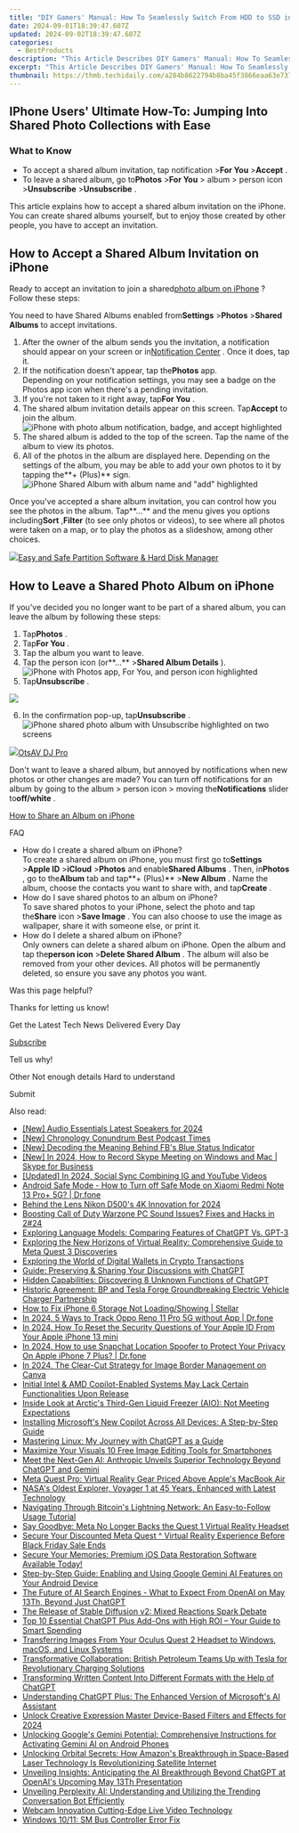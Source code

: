```yaml
---
title: "DIY Gamers' Manual: How To Seamlessly Switch From HDD to SSD in PlayStation Evolved"
date: 2024-09-01T18:39:47.607Z
updated: 2024-09-02T18:39:47.607Z
categories:
  - BestProducts
description: "This Article Describes DIY Gamers' Manual: How To Seamlessly Switch From HDD to SSD in PlayStation Evolved"
excerpt: "This Article Describes DIY Gamers' Manual: How To Seamlessly Switch From HDD to SSD in PlayStation Evolved"
thumbnail: https://thmb.techidaily.com/a284b8622794b8ba45f3866eaa63e737e0684e210dde0d1e1927202914413ca4.jpg
---
```


## IPhone Users' Ultimate How-To: Jumping Into Shared Photo Collections with Ease
### What to Know

* To accept a shared album invitation, tap notification >**For You** \>**Accept** .
* To leave a shared album, go to**Photos** \>**For You** \> album > person icon >**Unsubscribe** \>**Unsubscribe** .

 This article explains how to accept a shared album invitation on the iPhone. You can create shared albums yourself, but to enjoy those created by other people, you have to accept an invitation.

## How to Accept a Shared Album Invitation on iPhone

 Ready to accept an invitation to join a shared[photo album on iPhone](https://www.lifewire.com/iphone-photo-albums-4103845) ? Follow these steps:

 You need to have Shared Albums enabled from**Settings** \>**Photos** \>**Shared** **Albums** to accept invitations.

1. After the owner of the album sends you the invitation, a notification should appear on your screen or in[Notification Center](https://www.lifewire.com/notification-center-iphone-1999192) . Once it does, tap it.
2. If the notification doesn't appear, tap the**Photos** app.  
 Depending on your notification settings, you may see a badge on the Photos app icon when there's a pending invitation.
3. If you're not taken to it right away, tap**For You** .
4. The shared album invitation details appear on this screen. Tap**Accept** to join the album.  
![iPhone with photo album notification, badge, and accept highlighted](https://www.lifewire.com/thmb/5FOEsgyOhpxg5kgqG3RIx3-3-uM=/1500x0/filters:no_upscale():max_bytes(150000):strip_icc():format(webp)/Accept-b061220ac8b84f79b2192c518b8eb653.jpg)
5. The shared album is added to the top of the screen. Tap the name of the album to view its photos.
6. All of the photos in the album are displayed here. Depending on the settings of the album, you may be able to add your own photos to it by tapping the**\+ (Plus)** sign.  
![iPhone Shared Album with album name and "add" highlighted](https://www.lifewire.com/thmb/JdOT4mhtqybWV8lem-ocSCTWK8o=/1500x0/filters:no_upscale():max_bytes(150000):strip_icc():format(webp)/Sharedalbums-e918328c14cb40f381fe193804936cf1.jpg)

 Once you've accepted a share album invitation, you can control how you see the photos in the album. Tap**...** and the menu gives you options including**Sort** ,**Filter** (to see only photos or videos), to see where all photos were taken on a map, or to play the photos as a slideshow, among other choices.

<!-- affiliate ads begin -->
<a href="https://secure.2checkout.com/order/checkout.php?PRODS=22741618&QTY=1&AFFILIATE=108875&CART=1"><img src="https://www.diskpart.com/resource/images/index/dp-index-img-banner-people@2x.png" border="0">Easy and Safe Partition Software & Hard Disk Manager</a>
<!-- affiliate ads end -->
## How to Leave a Shared Photo Album on iPhone

 If you've decided you no longer want to be part of a shared album, you can leave the album by following these steps:

1. Tap**Photos** .
2. Tap**For You** .
3. Tap the album you want to leave.
4. Tap the person icon (or**...** \>**Shared Album Details** ).  
![iPhone with Photos app, For You, and person icon highlighted](https://www.lifewire.com/thmb/cT_4U_RW7AO6FB8dxe9PvcX_pfo=/1500x0/filters:no_upscale():max_bytes(150000):strip_icc():format(webp)/Foryou-32ab9b28b3c24c4fa7cf4fb5d8f8f897.jpg)
5. Tap**Unsubscribe** .
<!-- affiliate ads begin -->
<a href="https://shop.mondly.com/affiliate.php?ACCOUNT=ATISTUDI&AFFILIATE=108875&PATH=https%3A%2F%2Fwww.mondly.com%3FAFFILIATE%3D108875%26RESOURCE%3D%2BEducational%2B300x600%2B"><img src="https://secure.avangate.com/images/merchant/69c418c33ec2e1a4267fa9bb77fa1428/educational-300x600.gif" border="0"></a>
<!-- affiliate ads end -->
6. In the confirmation pop-up, tap**Unsubscribe** .  
![iPhone shared photo album with Unsubscribe highlighted on two screens](https://www.lifewire.com/thmb/GjQTXPTilhfLwbtE3_8BtmCqsLw=/1500x0/filters:no_upscale():max_bytes(150000):strip_icc():format(webp)/Unsubscribe-d3016b5886984a38bbf0675d85e4d0ba.jpg)

<!-- affiliate ads begin -->
<a href="https://otszone.ots7.com/order/checkout.php?PRODS=4713321&QTY=1&AFFILIATE=108875&CART=1"><img src="https://green.ots7.com/screenshots/OtsAV/OtsAVDJ1.90-300x188.jpg" border="0">OtsAV DJ Pro</a>
<!-- affiliate ads end -->
 Don't want to leave a shared album, but annoyed by notifications when new photos or other changes are made? You can turn off notifications for an album by going to the album > person icon > moving the**Notifications** slider to**off/white** .

[How to Share an Album on iPhone](https://www.lifewire.com/share-album-on-iphone-6832807)

 FAQ

* How do I create a shared album on iPhone?  
 To create a shared album on iPhone, you must first go to**Settings** \>**Apple ID** \>**iCloud** \>**Photos** and enable**Shared Albums** . Then, in**Photos** , go to the**Album** tab and tap**\+ (Plus)** \>**New Album** . Name the album, choose the contacts you want to share with, and tap**Create** .
* How do I save shared photos to an album on iPhone?  
 To save shared photos to your iPhone, select the photo and tap the**Share** icon >**Save Image** . You can also choose to use the image as wallpaper, share it with someone else, or print it.
* How do I delete a shared album on iPhone?  
 Only owners can delete a shared album on iPhone. Open the album and tap the**person icon** \>**Delete Shared Album** . The album will also be removed from your other devices. All photos will be permanently deleted, so ensure you save any photos you want.

Was this page helpful?

Thanks for letting us know!

 Get the Latest Tech News Delivered Every Day

[Subscribe](https://www.lifewire.com/#)

Tell us why!

 Other  Not enough details  Hard to understand

 Submit

<ins class="adsbygoogle"
     style="display:block"
     data-ad-format="autorelaxed"
     data-ad-client="ca-pub-7571918770474297"
     data-ad-slot="1223367746"></ins>



<ins class="adsbygoogle"
     style="display:block"
     data-ad-client="ca-pub-7571918770474297"
     data-ad-slot="8358498916"
     data-ad-format="auto"
     data-full-width-responsive="true"></ins>

<span class="atpl-alsoreadstyle">Also read:</span>
<div><ul>
<li><a href="https://desktop-recording.techidaily.com/new-audio-essentials-latest-speakers-for-2024/"><u>[New] Audio Essentials  Latest Speakers for 2024</u></a></li>
<li><a href="https://extra-lessons.techidaily.com/new-chronology-conundrum-best-podcast-times/"><u>[New] Chronology Conundrum  Best Podcast Times</u></a></li>
<li><a href="https://facebook-clips.techidaily.com/new-decoding-the-meaning-behind-fbs-blue-status-indicator/"><u>[New] Decoding the Meaning Behind FB's Blue Status Indicator</u></a></li>
<li><a href="https://digital-screen-recording.techidaily.com/new-in-2024-how-to-record-skype-meeting-on-windows-and-mac-skype-for-business/"><u>[New] In 2024, How to Record Skype Meeting on Windows and Mac | Skype for Business</u></a></li>
<li><a href="https://instagram-video-files.techidaily.com/updated-in-2024-social-sync-combining-ig-and-youtube-videos/"><u>[Updated] In 2024, Social Sync  Combining IG and YouTube Videos</u></a></li>
<li><a href="https://howto.techidaily.com/android-safe-mode-how-to-turn-off-safe-mode-on-xiaomi-redmi-note-13-proplus-5g-drfone-by-drfone-fix-android-problems-fix-android-problems/"><u>Android Safe Mode - How to Turn off Safe Mode on Xiaomi Redmi Note 13 Pro+ 5G? | Dr.fone</u></a></li>
<li><a href="https://article-files.techidaily.com/behind-the-lens-nikon-d500s-4k-innovation-for-2024/"><u>Behind the Lens  Nikon D500's 4K Innovation for 2024</u></a></li>
<li><a href="https://sound-issues.techidaily.com/boosting-call-of-duty-warzone-pc-sound-issues-fixes-and-hacks-in-224/"><u>Boosting Call of Duty Warzone PC Sound Issues? Fixes and Hacks in 2#24</u></a></li>
<li><a href="https://techtrends.techidaily.com/exploring-language-models-comparing-features-of-chatgpt-vs-gpt-3/"><u>Exploring Language Models: Comparing Features of ChatGPT Vs. GPT-3</u></a></li>
<li><a href="https://techtrends.techidaily.com/exploring-the-new-horizons-of-virtual-reality-comprehensive-guide-to-meta-quest-3-discoveries/"><u>Exploring the New Horizons of Virtual Reality: Comprehensive Guide to Meta Quest 3 Discoveries</u></a></li>
<li><a href="https://techtrends.techidaily.com/exploring-the-world-of-digital-wallets-in-crypto-transactions/"><u>Exploring the World of Digital Wallets in Crypto Transactions</u></a></li>
<li><a href="https://techtrends.techidaily.com/guide-preserving-and-sharing-your-discussions-with-chatgpt/"><u>Guide: Preserving & Sharing Your Discussions with ChatGPT</u></a></li>
<li><a href="https://techtrends.techidaily.com/hidden-capabilities-discovering-8-unknown-functions-of-chatgpt/"><u>Hidden Capabilities: Discovering 8 Unknown Functions of ChatGPT</u></a></li>
<li><a href="https://techtrends.techidaily.com/historic-agreement-bp-and-tesla-forge-groundbreaking-electric-vehicle-charger-partnership/"><u>Historic Agreement: BP and Tesla Forge Groundbreaking Electric Vehicle Charger Partnership</u></a></li>
<li><a href="https://blog-min.techidaily.com/how-to-fix-iphone-6-storage-not-loadingshowing-stellar-by-stellar-data-recovery-ios-iphone-data-recovery/"><u>How to Fix iPhone 6 Storage Not Loading/Showing | Stellar</u></a></li>
<li><a href="https://android-location-track.techidaily.com/in-2024-5-ways-to-track-oppo-reno-11-pro-5g-without-app-drfone-by-drfone-virtual-android/"><u>In 2024, 5 Ways to Track Oppo Reno 11 Pro 5G without App | Dr.fone</u></a></li>
<li><a href="https://apple-account.techidaily.com/in-2024-how-to-reset-the-security-questions-of-your-apple-id-from-your-apple-iphone-13-mini-by-drfone-ios/"><u>In 2024, How To Reset the Security Questions of Your Apple ID From Your Apple iPhone 13 mini</u></a></li>
<li><a href="https://phone-solutions.techidaily.com/in-2024-how-to-use-snapchat-location-spoofer-to-protect-your-privacy-on-apple-iphone-7-plus-drfone-by-drfone-virtual-ios/"><u>In 2024, How to use Snapchat Location Spoofer to Protect Your Privacy On Apple iPhone 7 Plus? | Dr.fone</u></a></li>
<li><a href="https://some-guidance.techidaily.com/in-2024-the-clear-cut-strategy-for-image-border-management-on-canva/"><u>In 2024, The Clear-Cut Strategy for Image Border Management on Canva</u></a></li>
<li><a href="https://techtrends.techidaily.com/initial-intel-and-amd-copilot-enabled-systems-may-lack-certain-functionalities-upon-release/"><u>Initial Intel & AMD Copilot-Enabled Systems May Lack Certain Functionalities Upon Release</u></a></li>
<li><a href="https://hardware-tips.techidaily.com/inside-look-at-arctics-third-gen-liquid-freezer-aio-not-meeting-expectations/"><u>Inside Look at Arctic's Third-Gen Liquid Freezer (AIO): Not Meeting Expectations</u></a></li>
<li><a href="https://techtrends.techidaily.com/installing-microsofts-new-copilot-across-all-devices-a-step-by-step-guide/"><u>Installing Microsoft's New Copilot Across All Devices: A Step-by-Step Guide</u></a></li>
<li><a href="https://techtrends.techidaily.com/mastering-linux-my-journey-with-chatgpt-as-a-guide/"><u>Mastering Linux: My Journey with ChatGPT as a Guide</u></a></li>
<li><a href="https://extra-lessons.techidaily.com/maximize-your-visuals-10-free-image-editing-tools-for-smartphones/"><u>Maximize Your Visuals  10 Free Image Editing Tools for Smartphones</u></a></li>
<li><a href="https://techtrends.techidaily.com/meet-the-next-gen-ai-anthropic-unveils-superior-technology-beyond-chatgpt-and-gemini/"><u>Meet the Next-Gen AI: Anthropic Unveils Superior Technology Beyond ChatGPT and Gemini</u></a></li>
<li><a href="https://techtrends.techidaily.com/meta-quest-pro-virtual-reality-gear-priced-above-apples-macbook-air/"><u>Meta Quest Pro: Virtual Reality Gear Priced Above Apple's MacBook Air</u></a></li>
<li><a href="https://techtrends.techidaily.com/nasas-oldest-explorer-voyager-1-at-45-years-enhanced-with-latest-technology/"><u>NASA's Oldest Explorer, Voyager 1 at 45 Years, Enhanced with Latest Technology</u></a></li>
<li><a href="https://techtrends.techidaily.com/navigating-through-bitcoins-lightning-network-an-easy-to-follow-usage-tutorial/"><u>Navigating Through Bitcoin's Lightning Network: An Easy-to-Follow Usage Tutorial</u></a></li>
<li><a href="https://techtrends.techidaily.com/say-goodbye-meta-no-longer-backs-the-quest-1-virtual-reality-headset/"><u>Say Goodbye: Meta No Longer Backs the Quest 1 Virtual Reality Headset</u></a></li>
<li><a href="https://techtrends.techidaily.com/secure-your-discounted-meta-quest-virtual-reality-experience-before-black-friday-sale-ends/"><u>Secure Your Discounted Meta Quest ^ Virtual Reality Experience Before Black Friday Sale Ends</u></a></li>
<li><a href="https://data-safeguard.techidaily.com/1721267285938-secure-your-memories-premium-ios-data-restoration-software-available-today/"><u>Secure Your Memories: Premium iOS Data Restoration Software Available Today!</u></a></li>
<li><a href="https://techtrends.techidaily.com/step-by-step-guide-enabling-and-using-google-gemini-ai-features-on-your-android-device/"><u>Step-by-Step Guide: Enabling and Using Google Gemini AI Features on Your Android Device</u></a></li>
<li><a href="https://techtrends.techidaily.com/the-future-of-ai-search-engines-what-to-expect-from-openai-on-may-13th-beyond-just-chatgpt/"><u>The Future of AI Search Engines - What to Expect From OpenAI on May 13Th, Beyond Just ChatGPT</u></a></li>
<li><a href="https://techtrends.techidaily.com/the-release-of-stable-diffusion-v2-mixed-reactions-spark-debate/"><u>The Release of Stable Diffusion v2: Mixed Reactions Spark Debate</u></a></li>
<li><a href="https://techtrends.techidaily.com/top-10-essential-chatgpt-plus-add-ons-with-high-roi-your-guide-to-smart-spending/"><u>Top 10 Essential ChatGPT Plus Add-Ons with High ROI – Your Guide to Smart Spending</u></a></li>
<li><a href="https://techtrends.techidaily.com/transferring-images-from-your-oculus-quest-2-headset-to-windows-macos-and-linux-systems/"><u>Transferring Images From Your Oculus Quest 2 Headset to Windows, macOS, and Linux Systems</u></a></li>
<li><a href="https://techtrends.techidaily.com/transformative-collaboration-british-petroleum-teams-up-with-tesla-for-revolutionary-charging-solutions/"><u>Transformative Collaboration: British Petroleum Teams Up with Tesla for Revolutionary Charging Solutions</u></a></li>
<li><a href="https://techtrends.techidaily.com/transforming-written-content-into-different-formats-with-the-help-of-chatgpt/"><u>Transforming Written Content Into Different Formats with the Help of ChatGPT</u></a></li>
<li><a href="https://techtrends.techidaily.com/understanding-chatgpt-plus-the-enhanced-version-of-microsofts-ai-assistant/"><u>Understanding ChatGPT Plus: The Enhanced Version of Microsoft's AI Assistant</u></a></li>
<li><a href="https://some-skills.techidaily.com/unlock-creative-expression-master-device-based-filters-and-effects-for-2024/"><u>Unlock Creative Expression  Master Device-Based Filters and Effects for 2024</u></a></li>
<li><a href="https://techtrends.techidaily.com/unlocking-googles-gemini-potential-comprehensive-instructions-for-activating-gemini-ai-on-android-phones/"><u>Unlocking Google's Gemini Potential: Comprehensive Instructions for Activating Gemini AI on Android Phones</u></a></li>
<li><a href="https://techtrends.techidaily.com/unlocking-orbital-secrets-how-amazons-breakthrough-in-space-based-laser-technology-is-revolutionizing-satellite-internet/"><u>Unlocking Orbital Secrets: How Amazon's Breakthrough in Space-Based Laser Technology Is Revolutionizing Satellite Internet</u></a></li>
<li><a href="https://techtrends.techidaily.com/unveiling-insights-anticipating-the-ai-breakthrough-beyond-chatgpt-at-openais-upcoming-may-13th-presentation/"><u>Unveiling Insights: Anticipating the AI Breakthrough Beyond ChatGPT at OpenAI's Upcoming May 13Th Presentation</u></a></li>
<li><a href="https://techtrends.techidaily.com/unveiling-perplexity-ai-understanding-and-utilizing-the-trending-conversation-bot-efficiently/"><u>Unveiling Perplexity AI: Understanding and Utilizing the Trending Conversation Bot Efficiently</u></a></li>
<li><a href="https://remote-screen-capture.techidaily.com/webcam-innovation-cutting-edge-live-video-technology/"><u>Webcam Innovation  Cutting-Edge Live Video Technology</u></a></li>
<li><a href="https://driver-error.techidaily.com/windows-1011-sm-bus-controller-error-fix/"><u>Windows 10/11: SM Bus Controller Error Fix</u></a></li>
</ul></div>
